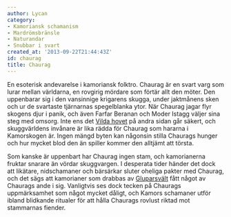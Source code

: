 ```yaml
---
author: Lycan
category:
- Kamoriansk schamanism
- Mardrömsbränsle
- Naturandar
- Snubbar i svart
created_at: '2013-09-22T21:44:43Z'
id: chaurag
title: Chaurag
---
```

En esoterisk andevarelse i kamoriansk folktro. Chaurag är en svart varg som lurar mellan världarna, en rovgirig mördare som förtär allt den möter. Den uppenbarar sig i den vansinnige krigarens skugga, under jaktmånens sken och ur de svartaste tjärnarnas spegelblanka ytor. När Chaurag jagar flyr skogens djur i panik, och även Farfar Beranan och Moder Istagg väljer sina steg med omsorg. Inte ens det [Vilda hovet] på andra sidan går säkert, och skuggvärldens invånare är lika rädda för Chaurag som hararna i Kamorskogen är. Ingen mängd byten kan någonsin stilla Chaurags hunger och hur mycket blod den än spiller kommer den alltjämt att törsta.

Som kanske är uppenbart har Chaurag ingen stam, och kamorianerna fruktar snarare än vördar skuggvargen. I desperata tider händer det dock att likätare, nidschamaner och bärsärkar sluter oheliga pakter med Chaurag, och det sägs att kamorianer som drabbas av [Gluparsvält] fått något av Chaurags ande i sig. Vanligtvis ses dock tecken på Chaurags uppmärksamhet som något mycket dåligt, och Kamors schamaner utför ibland blidkande ritualer för att hålla Chaurags rovlust riktad mot stammarnas fiender.

  [Vilda hovet]: Vilda_hovet
  [Gluparsvält]: Gluparsvält